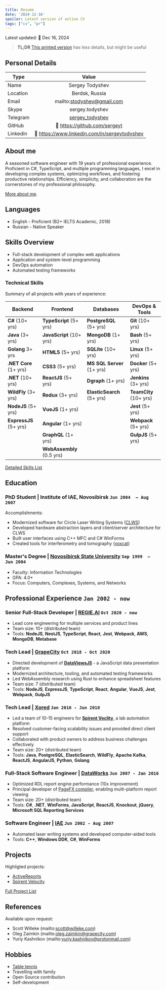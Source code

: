 ```yaml
---
title: Resume
date: '2024-12-16'
spoiler: Latest version of online CV
tags: ["cv", "pr"]
---
```


Latest updated: :calendar: Dec 16, 2024<br>

> **TL;DR** [This printed version](./resume.pdf) has less details, but might be useful

## Personal Details

| Type       | Value                                             |
| ---------- |:-------------------------------------------------:|
| Name       | Sergey Todyshev                                   |
| Location   | Berdsk, Russia                                    |
| Email      | mailto:stodyshev@gmail.com                        |
| Skype      | sergey.todyshev                                   |
| Telegram   | [sergey_todyshev](https://t.me/sergey_todyshev)   |
| GitHub     | :link: https://github.com/sergeyt                 |
| Linkedin   | :link: https://www.linkedin.com/in/sergeytodyshev |

## About me

A seasoned software engineer with 19 years of professional experience. Proficient in C#, TypeScript, and multiple programming languages, I excel in developing complex systems, optimizing workflows, and fostering productive relationships. Efficiency, simplicity, and collaboration are the cornerstones of my professional philosophy.

[More about me](/cover).

## Languages

* English - Proficient (B2+ IELTS Academic, 2018)
* Russian - Native Speaker

## Skills Overview

* Full-stack development of complex web applications
* Application and system-level programming
* DevOps automation
* Automated testing frameworks

### Technical Skills

Summary of all projects with years of experience:

| Backend                | Frontend                  | Databases                  | DevOps & Tools         |
| ---------------------- | ------------------------- | -------------------------- | ---------------------- |
| **C#** (10+ yrs)       | **TypeScript** (5+ yrs)   | **PostgreSQL** (5+ yrs)    | **Git** (10+ yrs)      |
| **Java** (3+ yrs)      | **JavaScript** (10+ yrs)  | **MongoDB** (1+ yrs)       | **Bash** (5+ yrs)      | 
| **Golang** 3+ yrs      | **HTML5** (5+ yrs)        | **SQLite** (10+ yrs)       | **Linux** (5+ yrs)     | 
| **.NET Core** (1+ yrs) | **CSS3** (5+ yrs)         | **MS SQL Server** (1+ yrs) | **Docker** (5+ yrs)    |
| **.NET** (10+ yrs)     | **ReactJS** (5+ yrs)      | **Dgraph** (1+ yrs)        | **Jenkins** (3+ yrs)   |
| **WildFly** (3+ yrs)   | **Redux** (3+ yrs)        | **ElasticSearch** (5+ yrs) | **TeamCity** (10+ yrs) |
| **NodeJS** (5+ yrs)    | **VueJS** (1+ yrs)        |                            | **Jest** (5+ yrs)      |
| **ExpressJS** (5+ yrs) | **Angular** (1+ yrs)      |                            | **Webpack** (5+ yrs)   |
|                        | **GraphQL** (1+ yrs)      |                            | **GulpJS** (5+ yrs)    |
|                        | **WebAssembly** (0.5 yrs) |

[Detailed Skills List](/skills)

## Education

### PhD Student | Institute of IAE, Novosibirsk <span class="calendar icon right">`Jun 2004  – Aug 2007`</span>

Accomplishments:
* Modernized software for Circle Laser Writing Systems ([CLWS](/clws))
* Developed hardware abstraction layers and client/server architecture for CLWS
* Built user interfaces using C++ MFC and C# WinForms
* Created tools for interferometry and tomography ([voxcat](/voxcat))

### Master's Degree | [Novosibirsk State University](https://www.nsu.ru/) <span class="calendar icon right">`Sep 1999  –  Jun 2004`</span>

* Faculty: Information Technologies
* GPA: 4.0+
* Focus: Computers, Complexes, Systems, and Networks

## Professional Experience <span class="calendar icon right">`Jan 2002 - now`</span>

### Senior Full-Stack Developer | [REGIE.AI](https://regie.ai) <span class="calendar icon right">`Oct 2020 - now`</span>

* Lead core engineering for multiple services and product lines
* Team size: 10+ (distributed team)
* Tools: **NodeJS**, **NestJS**, **TypeScript**, **React**, **Jest**, **Webpack**, **AWS**, **MongoDB**, **Metabase**

### Tech Lead | [GrapeCity](https://grapecity.com/) <span class="calendar icon right">`Oct 2018 - Oct 2020`</span>

* Directed development of [**DataViewsJS**](https://www.grapecity.com/dataviewsjs/) - a JavaScript data presentation platform
* Modernized architecture, tooling, and automated testing frameworks
* Led WebAssembly research using Rust to enhance spreadsheet features
* Team size: 7 (distributed team)
* Tools: **NodeJS**, **ExpressJS**, **TypeScript**, **React**, **Angular**, **VueJS**, **Jest**, **Webpack**, **GulpJS**

### Tech Lead | [Xored](http://www.xored.com/) <span class="calendar icon right">`Jan 2016 - Jun 2018`</span>

* Led a team of 10-15 engineers for [**Spirent Veclity**](/velocity), a lab automation platform
* Resolved customer-facing scalability issues and provided direct client support
* Collaborated with product owners to address business challenges effectively
* Team size: 20+ (distributed team)
* Tools: **Java**, **PostgreSQL**, **ElasticSearch**, **WildFly**, **Apache Kafka**, **ReactJS**, **AngularJS**, **Python**, **Golang**

### Full-Stack Software Engineer | [DataWorks](http://dataworks.co/) <span class="calendar icon right">`Jun 2007 - Jan 2016`</span>

* Optimized RDL report engine performance (10x improvement)
* Principal developer of [PageFX compiler](https://github.com/GrapeCity/pagefx), enabling multi-platform report viewing
* Team size: 20+ (distributed team)
* Tools: **C#**, **.NET**, **WinForms**, **JavaScript**, **ReactJS**, **Knockout**, **jQuery**, **Microsoft SQL Reporting Services**

### Software Engineer | [IAE](https://www.iae.nsk.su/en/) <span class="calendar icon right">`Jun 2002 - Aug 2007`</span>

* Automated laser writing systems and developed computer-aided tools
* Tools: **C++**, **Windows DDK**, **C#**, **WinForms**

## Projects

Highligted projects:
* [ActiveReports](/activereports)
* [Spirent Velocity](/velocity)

[Full Project List](/projects)

## References

Available upon request:
* Scott Willeke (mailto:scott@willeke.com)
* Oleg Zaimkin (mailto:oleg.zaimkin@grapecity.com)
* Yuriy Kashnikov (mailto:yuriy.kashnikov@protonmail.com)

## Hobbies
* [Table tennis](/table-tennis)
* Travelling with family
* Open Source contribution
* Self-development
